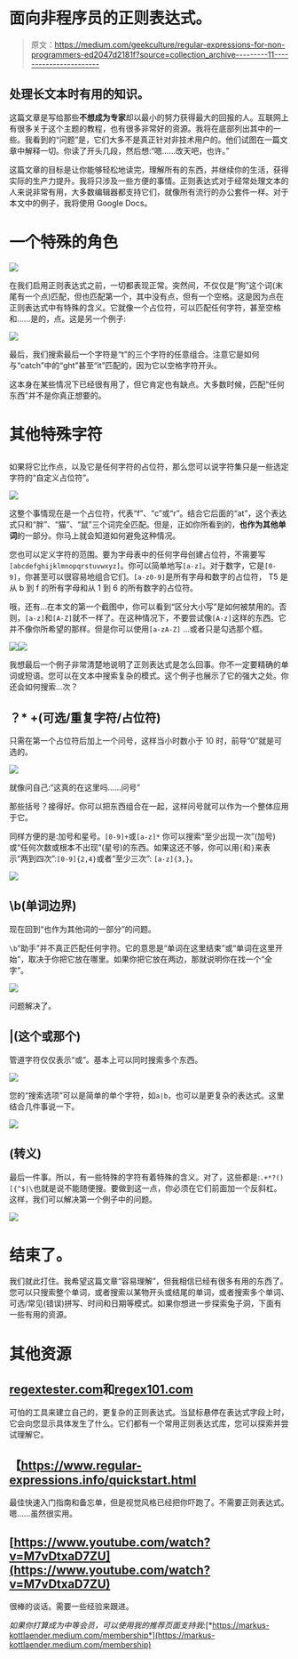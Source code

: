 # 面向非程序员的正则表达式。

> 原文：<https://medium.com/geekculture/regular-expressions-for-non-programmers-ed2047d2181f?source=collection_archive---------11----------------------->

## 处理长文本时有用的知识。

这篇文章是写给那些**不想成为专家**却以最小的努力获得最大的回报的人。互联网上有很多关于这个主题的教程，也有很多非常好的资源。我将在底部列出其中的一些。我看到的“问题”是，它们大多不是真正针对非技术用户的。他们试图在一篇文章中解释一切。你读了开头几段，然后想:“嗯……改天吧，也许。”

这篇文章的目标是让你能够轻松地读完，理解所有的东西，并继续你的生活，获得实际的生产力提升。我将只涉及一些方便的事情。正则表达式对于经常处理文本的人来说非常有用，大多数编辑器都支持它们，就像所有流行的办公套件一样。对于本文中的例子，我将使用 Google Docs。

# 一个特殊的角色

![](img/42969fd165bc6e9b55f6232a3abb020c.png)

在我们启用正则表达式之前，一切都表现正常。突然间，不仅仅是“狗”这个词(末尾有一个点)匹配，但也匹配第一个，其中没有点，但有一个空格。这是因为点在正则表达式中有特殊的含义。它就像一个占位符，可以匹配任何字符，甚至空格和……是的，点。这是另一个例子:

![](img/a0e0a775d010890db9bcce735d461afa.png)

最后，我们搜索最后一个字符是“t”的三个字符的任意组合。注意它是如何与“catch”中的“ght”甚至“it”匹配的，因为它以空格字符开头。

这本身在某些情况下已经很有用了，但它肯定也有缺点。大多数时候，匹配“任何东西”并不是你真正想要的。

# 其他特殊字符

## [ ](占位符也称为字符集)

如果将它比作点，以及它是任何字符的占位符，那么您可以说字符集只是一些选定字符的“自定义占位符”。

![](img/4dcbbe6bdf58ce43965be8eb724417c5.png)

这整个事情现在是一个占位符，代表“f”、“c”或“r”。结合它后面的“at”，这个表达式只和“胖”、“猫”、“鼠”三个词完全匹配。但是，正如你所看到的，**也作为其他单词**的一部分。你马上就会知道如何避免这种情况。

您也可以定义字符的范围。要为字母表中的任何字母创建占位符，不需要写`[abcdefghijklmnopqrstuvwxyz]`。你可以简单地写`[a-z]`。对于数字，它是`[0-9]`，你甚至可以很容易地组合它们。`[a-z0-9]`是所有字母和数字的占位符，
T5 是从 b 到 f 的所有字母和从 1 到 6 的所有数字的占位符。

哦，还有…在本文的第一个截图中，你可以看到“区分大小写”是如何被禁用的。否则，`[a-z]`和`[A-Z]`就不一样了。在这种情况下，不要尝试像`[A-z]`这样的东西。它并不像你所希望的那样。但是你可以使用`[a-zA-Z]` …或者只是勾选那个框。

![](img/5ba1ea5b32effd1210766798082627d5.png)![](img/769984c5b37f981eb03d86f5209b0e37.png)

我想最后一个例子非常清楚地说明了正则表达式是怎么回事。你不一定要精确的单词或短语。您可以在文本中搜索复杂的模式。这个例子也展示了它的强大之处。你还会如何搜索…次？

## ？* +(可选/重复字符/占位符)

只需在第一个占位符后加上一个问号，这样当小时数小于 10 时，前导“0”就是可选的。

![](img/1817e44ddd09a0d95f855064595b7b57.png)

就像问自己:“这真的在这里吗……问号”

那些括号？接得好。你可以把东西组合在一起，这样问号就可以作为一个整体应用于它。

同样方便的是:加号和星号。`[0-9]+`或`[a-z]*`
你可以搜索“至少出现一次”(加号)或“任何次数或根本不出现”(星号)的东西。如果这还不够，你可以用`{`和`}`来表示“两到四次”:`[0-9]{2,4}`或者“至少三次”:
`[a-z]{3,}`。

![](img/f5bf9bd464e24e4d0a6a30d3b9ccd285.png)

## \b(单词边界)

现在回到“也作为其他词的一部分”的问题。

`\b`“助手”并不真正匹配任何字符。它的意思是“单词在这里结束”或“单词在这里开始”，取决于你把它放在哪里。如果你把它放在两边，那就说明你在找一个“全字”。

![](img/4858e9530f79fec2adc918e7d930fb3b.png)

问题解决了。

## |(这个或那个)

管道字符仅仅表示“或”。基本上可以同时搜索多个东西。

![](img/abcdc7970549451a5c9a50106ea5b756.png)

您的“搜索选项”可以是简单的单个字符，如`a|b`，也可以是更复杂的表达式。这里结合几件事说一下。

![](img/e0efc54281c75e84453ffa003c4a4323.png)

## \(转义)

最后一件事。所以，有一些特殊的字符有着特殊的含义。对了，这些都是:`.+*?()[{^$|\`也就是说不能随便搜。要做到这一点，你必须在它们前面加一个反斜杠。这样，我们可以解决第一个例子中的问题。

![](img/1657ef771934fc1302ca3261329fb7dd.png)

# 结束了。

我们就此打住。我希望这篇文章“容易理解”，但我相信已经有很多有用的东西了。您可以只搜索整个单词，或者搜索以某物开头或结尾的单词，或者搜索多个单词、可选/常见(错误)拼写、时间和日期等模式。如果你想进一步探索兔子洞，下面有一些有用的资源。

# 其他资源

## [regextester.com](https://www.regextester.com)和[regex101.com](https://regex101.com/)

可怕的工具来建立自己的，更复杂的正则表达式。当鼠标悬停在表达式字段上时，它会向您显示具体发生了什么。它们都有一个常用正则表达式库，您可以探索并尝试理解它。

## 【https://www.regular-expressions.info/quickstart.html 

最佳快速入门指南和备忘单，但是视觉风格已经把你吓跑了。不需要正则表达式。嗯……虽然很实用。

## [https://www.youtube.com/watch?v=M7vDtxaD7ZU](https://www.youtube.com/watch?v=M7vDtxaD7ZU)

很棒的谈话。需要一些经验来跟进。

*如果你打算成为中等会员，可以使用我的推荐页面支持我:*[*https://markus-kottlaender.medium.com/membership*](https://markus-kottlaender.medium.com/membership)